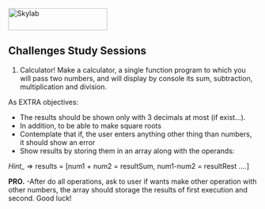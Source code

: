 <img src="http://www.skylabcoders.com/images/403/default.png" alt="Skylab" style="width:200px;height:45px;">

## Challenges Study Sessions
 
1) Calculator!
Make a calculator, a single function program to which you will pass two numbers, and will display by console its sum, subtraction, multiplication and division.

As EXTRA objectives:

- The results should be shown only with 3 decimals at most (if exist...).
- In addition, to be able to make square roots
- Contemplate that if, the user enters anything other thing than numbers, it should show an error
- Show results by storing them in an array along with the operands:

*Hint_* => results = [num1 + num2 = resultSum, num1-num2 = resultRest ....]

**PRO.**
-After do all operations, ask to user if wants make other operation with other numbers, the array should storage the results of first execution and second.
Good luck!
